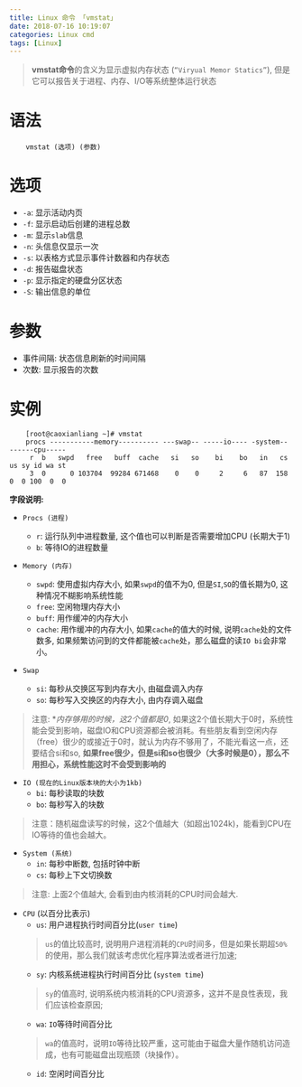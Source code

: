 ```yaml
---
title: Linux 命令 「vmstat」
date: 2018-07-16 10:19:07
categories: Linux cmd
tags: [Linux]
---
```


> **vmstat命令**的含义为显示虚拟内存状态 (`“Viryual Memor Statics”`), 但是它可以报告关于进程、内存、I/O等系统整体运行状态

<!-- more -->

# 语法

```
    vmstat (选项) (参数)
```

# 选项

- `-a`: 显示活动内页
- `-f`: 显示启动后创建的进程总数
- `-m`: 显示`slab`信息
- `-n`: 头信息仅显示一次
- `-s`: 以表格方式显示事件计数器和内存状态
- `-d`: 报告磁盘状态
- `-p`: 显示指定的硬盘分区状态
- `-S`: 输出信息的单位

# 参数

- 事件间隔: 状态信息刷新的时间间隔
- 次数: 显示报告的次数

# 实例

```
    [root@caoxianliang ~]# vmstat
    procs -----------memory---------- ---swap-- -----io---- -system-- ------cpu-----
     r  b   swpd   free   buff  cache   si   so    bi    bo   in   cs us sy id wa st
     3  0      0 103704  99284 671468    0    0     2     6   87  158  0  0 100  0  0
```

**字段说明:**

- `Procs (进程)`
  - `r`: 运行队列中进程数量, 这个值也可以判断是否需要增加CPU (长期大于1)
  - `b`: 等待IO的进程数量
  
- `Memory (内存)`
  - `swpd`: 使用虚拟内存大小, 如果`swpd`的值不为0, 但是`SI`,`SO`的值长期为0, 这种情况不糊影响系统性能
  - `free`: 空闲物理内存大小
  - `buff`: 用作缓冲的内存大小
  - `cache`: 用作缓冲的内存大小, 如果`cache`的值大的时候, 说明`cache`处的文件数多, 如果频繁访问到的文件都能被`cache`处，那么磁盘的读`IO bi`会非常小。
  
- `Swap`
  - `si`: 每秒从交换区写到内存大小, 由磁盘调入内存
  - `so`: 每秒写入交换区的内存大小, 由内存调入磁盘

> 注意: **内存够用的时候，这2个值都是0*, 如果这2个值长期大于0时，系统性能会受到影响，磁盘IO和CPU资源都会被消耗。有些朋友看到空闲内存（free）很少的或接近于0时，就认为内存不够用了，不能光看这一点，还要结合si和so, **如果free很少，但是si和so也很少（大多时候是0），那么不用担心，系统性能这时不会受到影响的**

- `IO (现在的Linux版本块的大小为1kb)`
  - `bi`: 每秒读取的块数
  - `bo`: 每秒写入的块数

> 注意：随机磁盘读写的时候，这2个值越大（如超出1024k)，能看到CPU在IO等待的值也会越大。

- `System (系统)`
  - `in`: 每秒中断数, 包括时钟中断
  - `cs`: 每秒上下文切换数
  
> 注意: 上面2个值越大, 会看到由内核消耗的CPU时间会越大.

- `CPU` (以百分比表示)
  - `us`: 用户进程执行时间百分比(`user time`)
  > `us`的值比较高时, 说明用户进程消耗的`CPU`时间多，但是如果长期超`50%`的使用，那么我们就该考虑优化程序算法或者进行加速;
  - `sy`: 内核系统进程执行时间百分比 (`system time`)
  > `sy`的值高时, 说明系统内核消耗的CPU资源多，这并不是良性表现，我们应该检查原因;
  - `wa`: `IO`等待时间百分比
  > `wa`的值高时，说明`IO`等待比较严重，这可能由于磁盘大量作随机访问造成，也有可能磁盘出现瓶颈（块操作）。
  - `id`: 空闲时间百分比
